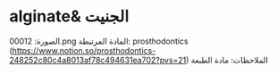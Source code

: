 # alginate& الجنيت

الصورة: 00012.png
المادة المرتبطة: prosthodontics (https://www.notion.so/prosthodontics-248252c80c4a8013af78c494631ea702?pvs=21)
الملاحظات: مادة الطبعة
